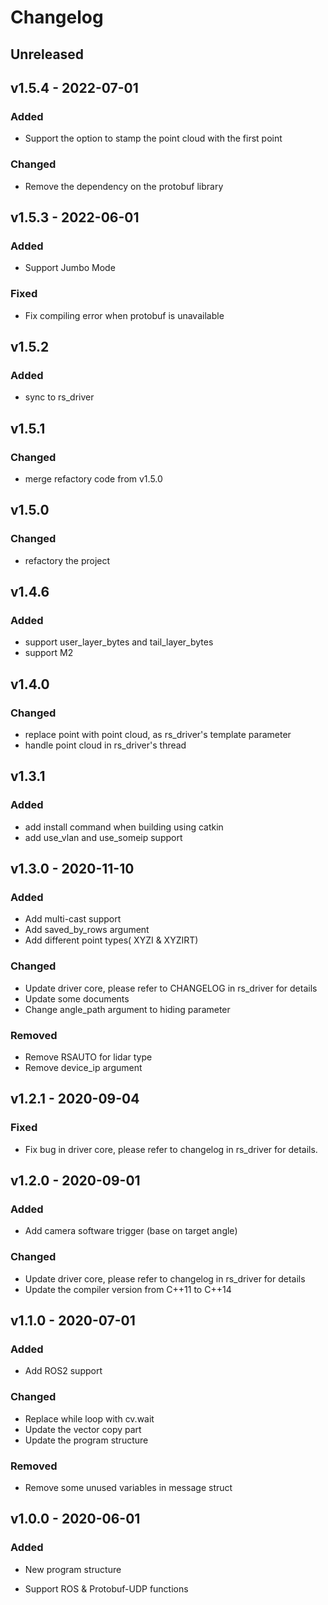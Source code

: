 # Changelog

## Unreleased

## v1.5.4 - 2022-07-01

### Added
- Support the option to stamp the point cloud with the first point

### Changed
- Remove the dependency on the protobuf library

## v1.5.3 - 2022-06-01

### Added
- Support Jumbo Mode

### Fixed
- Fix compiling error when protobuf is unavailable

## v1.5.2

### Added
- sync to rs_driver

## v1.5.1

### Changed
- merge refactory code from v1.5.0

## v1.5.0

### Changed
- refactory the project

## v1.4.6

### Added
- support user_layer_bytes and tail_layer_bytes
- support M2

## v1.4.0

### Changed
- replace point with point cloud, as rs_driver's template parameter
- handle point cloud in rs_driver's thread

## v1.3.1

### Added
- add install command when building using catkin
- add use_vlan and use_someip support


## v1.3.0 - 2020-11-10

### Added

- Add multi-cast support
- Add saved_by_rows argument
- Add different point types( XYZI & XYZIRT)

### Changed

- Update driver core, please refer to CHANGELOG in rs_driver for details
- Update some documents
- Change angle_path argument to hiding parameter

### Removed

- Remove RSAUTO for lidar type
- Remove device_ip argument



## v1.2.1 - 2020-09-04

### Fixed

- Fix bug in driver core, please refer to changelog in rs_driver for details.


## v1.2.0 - 2020-09-01

### Added
- Add camera software trigger (base on target angle)

### Changed
- Update driver core, please refer to changelog in rs_driver for details
- Update the compiler version from C++11 to C++14


## v1.1.0 - 2020-07-01

### Added

- Add ROS2 support

### Changed
- Replace while loop with cv.wait
- Update the vector copy part 
- Update the program structure

### Removed
- Remove some unused variables in message struct

## v1.0.0 - 2020-06-01

### Added

- New program structure

- Support ROS & Protobuf-UDP functions

  
